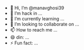 - 👋 Hi, I’m @manavghosi39
- 👀 I’m hack  in ...
- 🌱 I’m currently learning ...
- 💞️ I’m looking to collaborate on ...
- 📫 How to reach me ...
- 😄 din: ...
- ⚡ Fun fact: ...

<!---
manavghosi39/manavghosi39 is a ✨ special ✨ repository because its `README.md` (this file) appears on your GitHub profile.
You can click the Preview link to take a look at your changes.
--->
